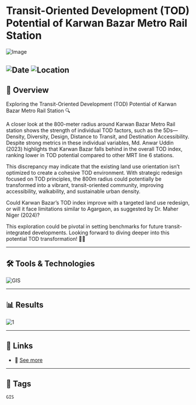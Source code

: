 # Transit-Oriented Development (TOD) Potential of Karwan Bazar Metro Rail Station 

![Image](https://framerusercontent.com/images/efVjdGzv7ACoKjHDlDr7s4adk.png?width=778&height=921)  

![Date](https://img.shields.io/badge/15/11/2024-15/11/2024-blue) 
![Location](https://img.shields.io/badge/Location-Rajshahi-green) 
---

## 📝 Overview
Exploring the Transit-Oriented Development (TOD) Potential of Karwan Bazar Metro Rail Station 🔍

A closer look at the 800-meter radius around Karwan Bazar Metro Rail station shows the strength of individual TOD factors, such as the 5Ds—Density, Diversity, Design, Distance to Transit, and Destination Accessibility. Despite strong metrics in these individual variables, Md. Anwar Uddin (2023) highlights that Karwan Bazar falls behind in the overall TOD index, ranking lower in TOD potential compared to other MRT line 6 stations.

This discrepancy may indicate that the existing land use orientation isn’t optimized to create a cohesive TOD environment. With strategic redesign focused on TOD principles, the 800m radius could potentially be transformed into a vibrant, transit-oriented community, improving accessibility, walkability, and sustainable urban density.

Could Karwan Bazar’s TOD index improve with a targeted land use redesign, or will it face limitations similar to Agargaon, as suggested by Dr. Maher Niger (2024)? 

This exploration could be pivotal in setting benchmarks for future transit-integrated developments. Looking forward to diving deeper into this potential TOD transformation! 🚉💡 

---

## 🛠️ Tools & Technologies
![GIS](https://img.shields.io/badge/GIS-ArcGIS-green) 

---

## 📊 Results

![1](https://framerusercontent.com/images/efVjdGzv7ACoKjHDlDr7s4adk.png?width=778&height=921) 

---

## 📎 Links
- 🔗 [See more](https://www.linkedin.com/posts/imtiajiqbalmahfuj_urbanplanning-tod-transitorienteddevelopment-activity-7256909369173254144-u8kC?utm_source=share&utm_medium=member_desktop)  

---

## 🔖 Tags
`GIS`

